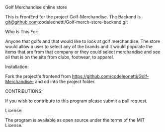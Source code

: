 

Golf Merchandise online store

This is FrontEnd for the project Golf-Merchandise. The Backend is git@github.com:codeleonetti/Golf-merch-store-backend.git

Who Is This For:

Anyone that golfs and that would like to look at golf merchandise. The store would allow a user to select any of the brands and it would populate the items that are from that company or they could select merchandise and see all that is on the site from clubs, footwear, to apparel.

Installation:

Fork the project's frontend from https://github.com/codeleonetti/Golf-Merchandise- and cd into the project folder.

CONTRIBUTIONS:

If you wish to contribute to this program please submit a pull request.

License:

The program is available as open source under the terms of the MIT License.